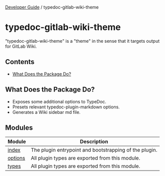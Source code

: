 [Developer Guide](../README.md) / typedoc-gitlab-wiki-theme

# typedoc-gitlab-wiki-theme

"typedoc-gitlab-wiki-theme" is a "theme" in the sense that it targets output for GitLab Wiki.

## Contents

* [What Does the Package Do?](#what-does-the-package-do)

## What Does the Package Do?

* Exposes some additional options to TypeDoc.
* Presets relevant typedoc-plugin-markdown options.
* Generates a Wiki sidebar md file.

## Modules

| Module                       | Description                                            |
| ---------------------------- | ------------------------------------------------------ |
| [index](index/README.md)     | The plugin entrypoint and bootstrapping of the plugin. |
| [options](options/README.md) | All plugin types are exported from this module.        |
| [types](types/README.md)     | All plugin types are exported from this module.        |
